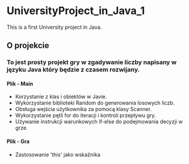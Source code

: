 # UniversityProject_in_Java_1
This is a first University project in Java. 

## O projekcie
### To jest prosty projekt gry w zgadywanie liczby napisany w języku Java który będzie z czasem rozwijany.

#### Plik - Main 

- Korzystanie z klas i obiektów w Javie.
- Wykorzystanie biblioteki Random do generowania losowych liczb.
- Obsługa wejścia użytkownika za pomocą klasy Scanner.
- Wykorzystanie pętli for do iteracji i kontroli przepływu gry.
- Używanie instrukcji warunkowych if-else do podejmowania decyzji w grze.

#### Plik - Gra

- Zastosowanie 'this' jako wskaźnika
